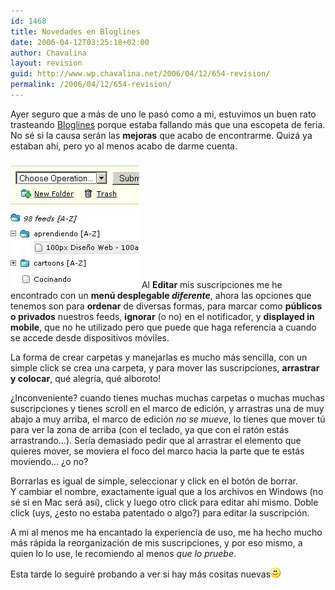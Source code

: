 ```yaml
---
id: 1468
title: Novedades en Bloglines
date: 2006-04-12T03:25:18+02:00
author: Chavalina
layout: revision
guid: http://www.wp.chavalina.net/2006/04/12/654-revision/
permalink: /2006/04/12/654-revision/
---
```

Ayer seguro que a más de uno le pasó como a mi, estuvimos un buen rato trasteando <a href="http://bloglines.com" target="_blank">Bloglines</a> porque estaba fallando más que una escopeta de feria. No sé si la causa serán las **mejoras** que acabo de encontrarme. Quizá ya estaban ah&iacute;, pero yo al menos acabo de darme cuenta.

<img class="imgizqda" src="/imagenes/fotos/bloglines-novedades.jpg" alt="Nueva interfaz de gestión de suscripciones de Bloglines" /> Al **Editar** mis suscripciones me he encontrado con un **men&uacute; desplegable _diferente_**, ahora las opciones que tenemos son para **ordenar** de diversas formas, para marcar como **p&uacute;blicos o privados** nuestros feeds, **ignorar** (o no) en el notificador, y **displayed in mobile**, que no he utilizado pero que puede que haga referencia a cuando se accede desde dispositivos móviles.

La forma de crear carpetas y manejarlas es mucho más sencilla, con un simple click se crea una carpeta, y para mover las suscripciones, **arrastrar y colocar**, qué alegr&iacute;a, qué alboroto! 

&iquest;Inconveniente? cuando tienes muchas muchas carpetas o muchas muchas suscripciones y tienes scroll en el marco de edición, y arrastras una de muy abajo a muy arriba, el marco de edición _no se mueve_, lo tienes que mover t&uacute; para ver la zona de arriba (con el teclado, ya que con el ratón estás arrastrando…). Ser&iacute;a demasiado pedir que al arrastrar el elemento que quieres mover, se moviera el foco del marco hacia la parte que te estás moviendo… &iquest;o no?

Borrarlas es igual de simple, seleccionar y click en el botón de borrar.  
Y cambiar el nombre, exactamente igual que a los archivos en Windows (no sé si en Mac será as&iacute;), click y luego otro click para editar ah&iacute; mismo. Doble click (uys, &iquest;esto no estaba patentado o algo?) para editar la suscripción.

A mi al menos me ha encantado la experiencia de uso, me ha hecho mucho más rápida la reorganización de mis suscripciones, y por eso mismo, a quien lo lo use, le recomiendo al menos _que lo pruebe_.

Esta tarde lo seguiré probando a ver si hay más cositas nuevas![emo](/imagenes/emoticonos/sonrisa.gif)